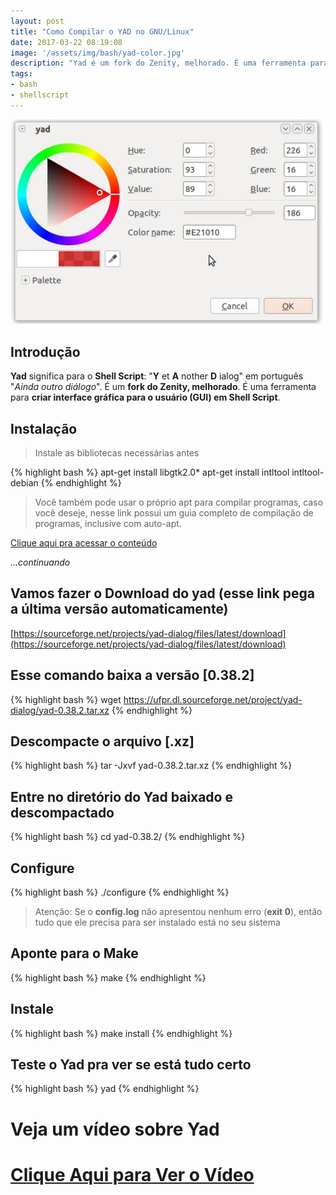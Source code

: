 ```yaml
---
layout: post
title: "Como Compilar o YAD no GNU/Linux"
date: 2017-03-22 08:19:08
image: '/assets/img/bash/yad-color.jpg'
description: "Yad é um fork do Zenity, melhorado. É uma ferramenta para criar interface gráfica para o usuário (GUI) em Shell Script."
tags:
- bash
- shellscript
---
```


![Como Compilar o YAD no GNU-Linux](/assets/img/bash/yad-color.jpg "Como Compilar o YAD no GNU-Linux")

## Introdução 

__Yad__ significa para o __Shell Script__: "__Y__ et __A__ nother __D__ ialog" em português "*Ainda outro diálogo*". É um __fork do Zenity, melhorado__. É uma ferramenta para __criar interface gráfica para o usuário (GUI) em Shell Script__.

## Instalação

> Instale as bibliotecas necessárias antes

{% highlight bash %}
apt-get install libgtk2.0*
apt-get install intltool intltool-debian
{% endhighlight %}

> Você também pode usar o próprio apt para compilar programas, caso você deseje, nesse link possui um guia completo de compilação de programas, inclusive com auto-apt.

[Clique aqui pra acessar o conteúdo](http://terminalroot.com.br/2012/12/curso-certificacao-linux-lpi-1_2.html)

*...continuando*

## Vamos fazer o Download do yad (esse link pega a última versão automaticamente)
[https://sourceforge.net/projects/yad-dialog/files/latest/download](https://sourceforge.net/projects/yad-dialog/files/latest/download)

## Esse comando baixa a versão [0.38.2]
{% highlight bash %}
wget https://ufpr.dl.sourceforge.net/project/yad-dialog/yad-0.38.2.tar.xz
{% endhighlight %}

## Descompacte o arquivo [.xz]
{% highlight bash %}
tar -Jxvf yad-0.38.2.tar.xz
{% endhighlight %}

## Entre no diretório do Yad baixado e descompactado
{% highlight bash %}
cd yad-0.38.2/
{% endhighlight %}

## Configure
{% highlight bash %}
./configure
{% endhighlight %}

> Atenção: Se o __config.log__ não apresentou nenhum erro (__exit 0__), então tudo que ele precisa para ser instalado está no seu sistema

## Aponte para o Make
{% highlight bash %}
make
{% endhighlight %}

## Instale
{% highlight bash %}
make install
{% endhighlight %}

## Teste o Yad pra ver se está tudo certo
{% highlight bash %}
yad
{% endhighlight %}

# Veja um vídeo sobre Yad


# [Clique Aqui para Ver o Vídeo](https://www.youtube.com/watch?v=2gUIoUWHZMg)


<script async src="https://pagead2.googlesyndication.com/pagead/js/adsbygoogle.js"></script>

<!-- Informat -->
<ins class="adsbygoogle"
 style="display:block"
 data-ad-client="ca-pub-2838251107855362"
 data-ad-slot="2327980059"
 data-ad-format="auto"
 data-full-width-responsive="true"></ins>

<script>
(adsbygoogle = window.adsbygoogle || []).push({});
</script>


